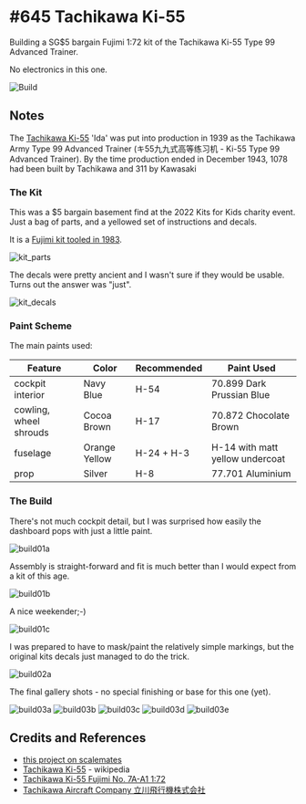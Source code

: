 # #645 Tachikawa Ki-55

Building a SG$5 bargain Fujimi 1:72 kit of the Tachikawa Ki-55 Type 99 Advanced Trainer.

No electronics in this one.

![Build](./assets/Ki55_build.jpg?raw=true)

## Notes

The [Tachikawa Ki-55](https://en.wikipedia.org/wiki/Tachikawa_Ki-55) 'Ida' was put into production in 1939 as the
Tachikawa Army Type 99 Advanced Trainer (キ55九九式高等练习机 - Ki-55 Type 99 Advanced Trainer).
By the time production ended in December 1943, 1078 had been built by Tachikawa and 311 by Kawasaki

### The Kit

This was a $5 bargain basement find at the 2022 Kits for Kids charity event.
Just a bag of parts, and a yellowed set of instructions and decals.

It is a
[Fujimi kit tooled in 1983](https://www.scalemates.com/kits/fujimi-7a-a1-tachikawa-ki-55--172648).

![kit_parts](./assets/kit_parts.jpg?raw=true)

The decals were pretty ancient and I wasn't sure if they would be usable. Turns out the answer was "just".

![kit_decals](./assets/kit_decals.jpg?raw=true)

### Paint Scheme

The main paints used:

| Feature         | Color                | Recommended | Paint Used |
|-----------------|----------------------|-------------|------------|
| cockpit interior | Navy Blue           | H-54        | 70.899 Dark Prussian Blue       |
| cowling, wheel shrouds | Cocoa Brown   | H-17        | 70.872 Chocolate Brown          |
| fuselage        | Orange Yellow        | H-24 + H-3  | H-14 with matt yellow undercoat |
| prop            | Silver               | H-8         | 77.701 Aluminium                |

### The Build

There's not much cockpit detail, but I was surprised how easily the dashboard pops with just a little paint.

![build01a](./assets/build01a.jpg?raw=true)

Assembly is straight-forward and fit is much better than I would expect from a kit of this age.

![build01b](./assets/build01b.jpg?raw=true)

A nice weekender;-)

![build01c](./assets/build01c.jpg?raw=true)

I was prepared to have to mask/paint the relatively simple markings, but the original kits decals just managed to do the trick.

![build02a](./assets/build02a.jpg?raw=true)

The final gallery shots - no special finishing or base for this one (yet).

![build03a](./assets/build02a.jpg?raw=true)
![build03b](./assets/build02a.jpg?raw=true)
![build03c](./assets/build02a.jpg?raw=true)
![build03d](./assets/build02a.jpg?raw=true)
![build03e](./assets/build02a.jpg?raw=true)

## Credits and References

* [this project on scalemates](https://www.scalemates.com/profiles/mate.php?id=74137&p=projects&project=126400)
* [Tachikawa Ki-55](https://en.wikipedia.org/wiki/Tachikawa_Ki-55) - wikipedia
* [Tachikawa Ki-55 Fujimi No. 7A-A1 1:72](https://www.scalemates.com/kits/fujimi-7a-a1-tachikawa-ki-55--172648)
* [Tachikawa Aircraft Company 立川飛行機株式会社](https://en.wikipedia.org/wiki/Tachikawa_Aircraft_Company)
